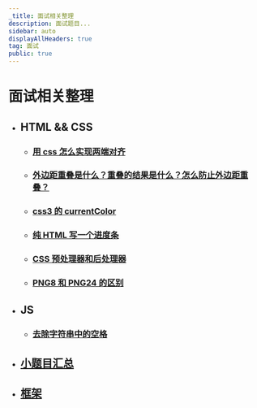 ```yaml
---
_title: 面试相关整理
description: 面试题目...
sidebar: auto
displayAllHeaders: true
tag: 面试
public: true
---
```


# 面试相关整理

- ## HTML && CSS

  - ### [用 css 怎么实现两端对齐](html-css/01.md)
  - ### [外边距重叠是什么？重叠的结果是什么？怎么防止外边距重叠？](html-css/02.md)
  - ### [css3 的 currentColor](html-css/03.md)
  - ### [纯 HTML 写一个进度条](html-css/04.md)
  - ### [CSS 预处理器和后处理器](html-css/05.md)
  - ### [PNG8 和 PNG24 的区别](html-css/06.md)

- ## JS

  - ### [去除字符串中的空格](javascript/01.md)

- ## [小题目汇总](01.collections.md)

- ## [框架](framework/guide.md)